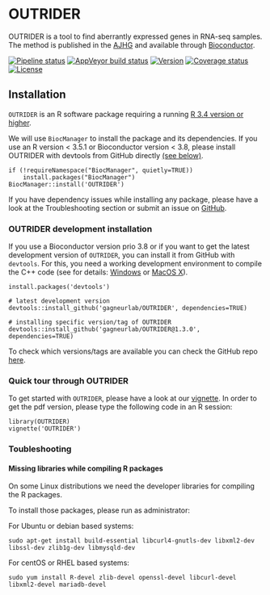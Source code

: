 # OUTRIDER #
OUTRIDER is a tool to find aberrantly expressed genes in RNA-seq samples.
The method is published in the [AJHG](https://doi.org/10.1016/j.ajhg.2018.10.025)
and available through [Bioconductor](http://bioconductor.org/packages/release/bioc/html/OUTRIDER.html).

[![Pipeline status](https://travis-ci.org/gagneurlab/OUTRIDER.svg?branch=master)](https://travis-ci.org/gagneurlab/OUTRIDER)
[![AppVeyor build status](https://ci.appveyor.com/api/projects/status/a2f6io5isq0jhobf/branch/master?svg=true)](https://ci.appveyor.com/project/c-mertes/outrider/branch/master)
[![Version](https://img.shields.io/badge/Version-1.3.0-green.svg)](https://github.com/gagneurlab/OUTRIDER/tree/master)
[![Coverage status](https://codecov.io/gh/gagneurlab/OUTRIDER/branch/master/graph/badge.svg)](https://codecov.io/github/gagneurlab/OUTRIDER?branch=master)
[![License](https://img.shields.io/github/license/mashape/apistatus.svg?maxAge=2592000)](https://github.com/gagneurlab/OUTRIDER/blob/master/LICENSE)


## Installation

`OUTRIDER` is an R software package requiring a running [R 3.4 version or higher](https://cran.r-project.org/).

We will use `BiocManager` to install the package and its dependencies. If you
use an R version < 3.5.1 or Bioconductor version < 3.8, please install OUTRIDER
with devtools from GitHub directly [(see below)](#OUTRIDER-development-installation).


```
if (!requireNamespace("BiocManager", quietly=TRUE))
    install.packages("BiocManager")
BiocManager::install('OUTRIDER')
```

If you have dependency issues while installing any package, please have a look
at the Troubleshooting section or submit an issue on [GitHub](https://github.com/gagneurlab/OUTRIDER/issues).

### OUTRIDER development installation

If you use a Bioconductor version prio 3.8 or if you want to get the latest
development version of `OUTRIDER`, you can install it from GitHub with
`devtools`. For this, you need a working development environment to compile the
C++ code (see for details: [Windows](https://cran.r-project.org/bin/windows/Rtools/)
or [MacOS X](https://cran.r-project.org/bin/macosx/tools/)).

```
install.packages('devtools')

# latest development version
devtools::install_github('gagneurlab/OUTRIDER', dependencies=TRUE)

# installing specific version/tag of OUTRIDER
devtools::install_github('gagneurlab/OUTRIDER@1.3.0', dependencies=TRUE)
```

To check which versions/tags are available you can check the GitHub repo
[here](https://github.com/gagneurlab/OUTRIDER/releases).

### Quick tour through OUTRIDER

To get started with `OUTRIDER`, please have a look at our
[vignette](http://bioconductor.org/packages/release/bioc/vignettes/OUTRIDER/inst/doc/OUTRIDER.pdf).
In order to get the pdf version, please type the following code in an R session:

```
library(OUTRIDER)
vignette('OUTRIDER')
```

### Toubleshooting

#### Missing libraries while compiling R packages

On some Linux distributions we need the developer libraries for compiling the R packages.

To install those packages, please run as administrator: 

For Ubuntu or debian based systems:
```
sudo apt-get install build-essential libcurl4-gnutls-dev libxml2-dev libssl-dev zlib1g-dev libmysqld-dev
```

For centOS or RHEL based systems:
```
sudo yum install R-devel zlib-devel openssl-devel libcurl-devel libxml2-devel mariadb-devel
```
